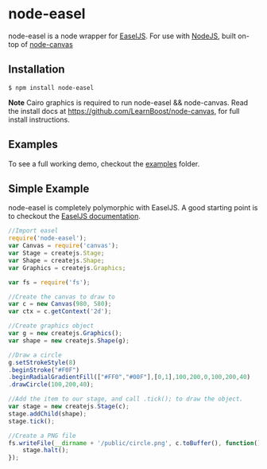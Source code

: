 # node-easel

node-easel is a node wrapper for [EaselJS](https://github.com/CreateJS/EaselJS).
For use with [NodeJS](http://nodejs.org), built on-top of [node-canvas](https://github.com/LearnBoost/node-canvas)

## Installation

	$ npm install node-easel

**Note**
Cairo graphics is required to run node-easel && node-canvas.
Read the install docs at https://github.com/LearnBoost/node-canvas, for full install instructions.

## Examples

To see a full working demo, checkout the [examples](examples/) folder.


## Simple Example

node-easel is completely polymorphic with EaselJS. A good starting point is to checkout the [EaselJS documentation](http://createjs.com/Docs/EaselJS/).

```javascript
//Import easel
require('node-easel');
var Canvas = require('canvas');
var Stage = createjs.Stage;
var Shape = createjs.Shape;
var Graphics = createjs.Graphics;

var fs = require('fs');

//Create the canvas to draw to
var c = new Canvas(980, 580);
var ctx = c.getContext('2d');

//Create graphics object
var g = new createjs.Graphics();
var shape = new createjs.Shape(g);

//Draw a circle
g.setStrokeStyle(8)
.beginStroke("#F0F")
.beginRadialGradientFill(["#FF0","#00F"],[0,1],100,200,0,100,200,40)
.drawCircle(100,200,40);

//Add the item to our stage, and call .tick(); to draw the object.
var stage = new createjs.Stage(c);
stage.addChild(shape);
stage.tick();

//Create a PNG file
fs.writeFile(__dirname + '/public/circle.png', c.toBuffer(), function() {
    stage.halt();
});
```
